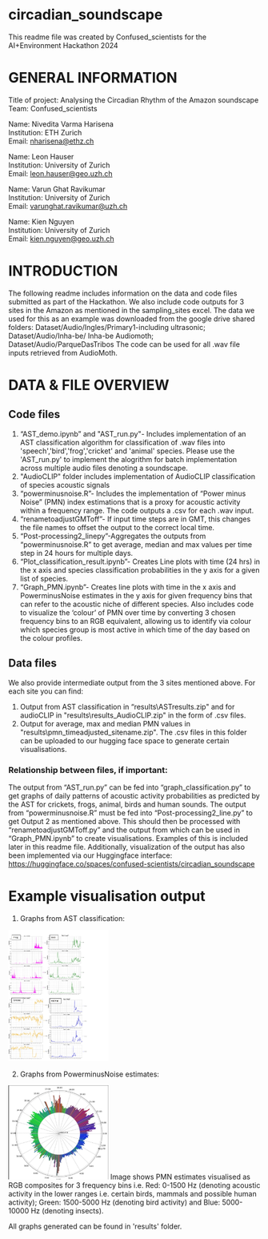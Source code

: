 # circadian_soundscape
This readme file was created by Confused_scientists for the AI+Environment Hackathon 2024

# GENERAL INFORMATION
Title of project: Analysing the Circadian Rhythm of the Amazon soundscape
Team: Confused_scientists

Name: Nivedita Varma Harisena \
Institution: ETH Zurich \
Email: nharisena@ethz.ch

Name: Leon Hauser \
Institution: University of Zurich \
Email: leon.hauser@geo.uzh.ch

Name: Varun Ghat Ravikumar \
Institution: University of Zurich \
Email: varunghat.ravikumar@uzh.ch

Name: Kien Nguyen \
Institution: University of Zurich \
Email: kien.nguyen@geo.uzh.ch

# INTRODUCTION
The following readme includes information on the data and code files submitted as part of the Hackathon. We also include code outputs for 3 sites in the Amazon as mentioned in the sampling_sites excel. The data we used for this as an example was downloaded from the google drive shared folders: Dataset/Audio/Ingles/Primary1-including ultrasonic; Dataset/Audio/Inha-be/ Inha-be Audiomoth; Dataset/Audio/ParqueDasTribos
The code can be used for all .wav file inputs retrieved from AudioMoth.
	
# DATA & FILE OVERVIEW
## Code files
1.	“AST_demo.ipynb” and "AST_run.py"- Includes implementation of an AST classification algorithm for classification of .wav files into 'speech','bird','frog','cricket' and 'animal' species. Please use the 'AST_run.py' to implement the alogrithm for batch implementation across multiple audio files denoting a soundscape. 
2.	"AudioCLIP" folder includes implementation of AudioCLIP classification of species acoustic signals
3.	“powerminusnoise.R”- Includes the implementation of “Power minus Noise” (PMN) index estimations that is a proxy for acoustic activity within a frequency range. The code outputs a .csv for each .wav input.
4.	“renametoadjustGMToff”- If input time steps are in GMT, this changes the file names to offset the output to the correct local time. 
5.	“Post-processing2_linepy”-Aggregates the outputs from “powerminusnoise.R” to get average, median and max values per time step in 24 hours for multiple days.
6.	“Plot_classification_result.ipynb”- Creates Line plots with time (24 hrs) in the x axis and species classification probabilities in the y axis for a given list of species.
7.	“Graph_PMN.ipynb”- Creates line plots with time in the x axis and PowerminusNoise estimates in the y axis for given frequency bins that can refer to the acoustic niche of different species. Also includes code to visualize the ‘colour’ of PMN over time by converting 3 chosen frequency bins to an RGB equivalent, allowing us to identify via colour which species group is most active in which time of the day based on the colour profiles.

## Data files
We also provide intermediate output from the 3 sites mentioned above. For each site you can find:
1.	Output from AST classification in “results\ASTresults.zip" and for audioCLIP in "results\results_AudioCLIP.zip" in the form of .csv files.
2.	Output for average, max and median PMN values in "results\pmn_timeadjusted_sitename.zip". The .csv files in this folder can be uploaded to our hugging face space to generate certain visualisations. 

### Relationship between files, if important: 
The output from “AST_run.py” can be fed into “graph_classification.py” to get graphs of daily patterns of acoustic activity probabilities as predicted by the AST for crickets, frogs, animal, birds and human sounds.
The output from “powerminusnoise.R” must be fed into “Post-processing2_line.py” to get Output 2 as mentioned above. This should then be processed with “renametoadjustGMToff.py” and the output from which can be used in “Graph_PMN.ipynb” to create visualisations. Examples of this is included later in this readme file. 
Additionally, visualization of the output has also been implemented via our Huggingface interface: https://huggingface.co/spaces/confused-scientists/circadian_soundscape

# Example visualisation output

1.	Graphs from AST classification:  
<img loading="lazy" width="200px" src="./ASTclass_out.jpg" alt="ASTclass_out.jpg" />

2.	Graphs from PowerminusNoise estimates:
<img loading="lazy" width="200px" src="./RGB_cirlce_out.jpg" alt="RGB_cirlce_out.jpg" />
Image shows PMN estimates visualised as RGB composites for 3 frequency bins i.e. Red: 0-1500 Hz (denoting acoustic activity in the lower ranges i.e. certain birds, mammals and possible human activity); Green: 1500-5000 Hz (denoting bird activity) and Blue: 5000-10000 Hz (denoting insects).

All graphs generated can be found in 'results' folder. 
